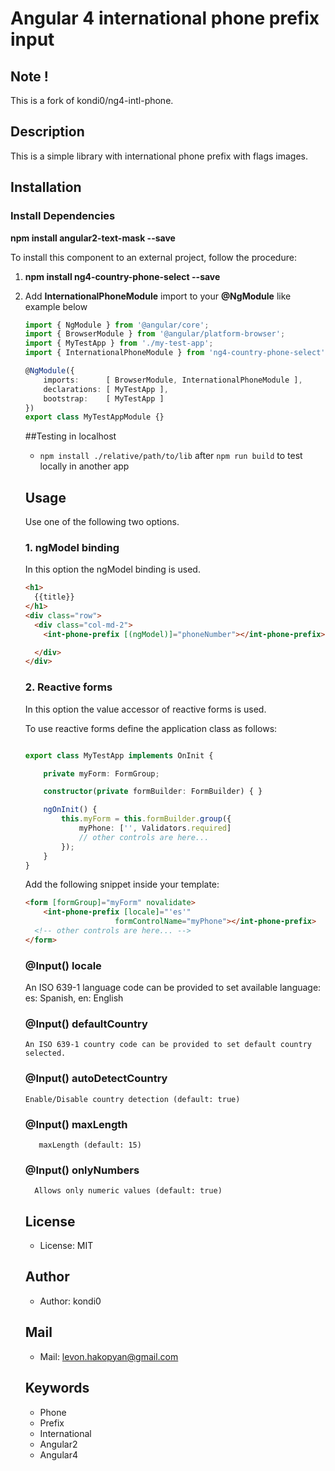 # Angular 4 international phone prefix input

## Note !
This is a fork of kondi0/ng4-intl-phone.

## Description
This is a simple library with international phone prefix with flags images.

## Installation

### Install Dependencies
__npm install angular2-text-mask --save__

To install this component to an external project, follow the procedure:

1. __npm install ng4-country-phone-select --save__

2. Add __InternationalPhoneModule__ import to your __@NgModule__ like example below
    ```ts
    import { NgModule } from '@angular/core';
    import { BrowserModule } from '@angular/platform-browser';
    import { MyTestApp } from './my-test-app';
    import { InternationalPhoneModule } from 'ng4-country-phone-select';

    @NgModule({
        imports:      [ BrowserModule, InternationalPhoneModule ],
        declarations: [ MyTestApp ],
        bootstrap:    [ MyTestApp ]
    })
    export class MyTestAppModule {}
    ```
    
    ##Testing in localhost
    - `npm install ./relative/path/to/lib` after `npm run build` to test locally in another app
    
    ## Usage
    
    Use one of the following two options.
    
    ### 1. ngModel binding
    
    In this option the ngModel binding is used. 
    
    ```html
    <h1>
      {{title}}
    </h1>
    <div class="row">
      <div class="col-md-2">
        <int-phone-prefix [(ngModel)]="phoneNumber"></int-phone-prefix>
    
      </div>
    </div>
    ```
    
    ### 2. Reactive forms
    
    In this option the value accessor of reactive forms is used. 
    
    To use reactive forms define the application class as follows:
    
    ```ts
    
    export class MyTestApp implements OnInit {
    
        private myForm: FormGroup;
    
        constructor(private formBuilder: FormBuilder) { }
    
        ngOnInit() {
            this.myForm = this.formBuilder.group({
                myPhone: ['', Validators.required]
                // other controls are here...
            });
        }
    }
    ```
    
    Add the following snippet inside your template:
    
    ```html
    <form [formGroup]="myForm" novalidate>
        <int-phone-prefix [locale]="'es'"
                        formControlName="myPhone"></int-phone-prefix>
      <!-- other controls are here... -->
    </form>
    ```
    ### @Input() locale
    An ISO 639-1 language code can be provided to set available language:
     es: Spanish,
     en: English

    ### @Input() defaultCountry
       An ISO 639-1 country code can be provided to set default country selected.
        
    ### @Input() autoDetectCountry
       Enable/Disable country detection (default: true)
       
   ### @Input() maxLength
          maxLength (default: 15)
          
    ### @Input() onlyNumbers
         Allows only numeric values (default: true)
    
    ## License
    * License: MIT
    
    ## Author
    * Author: kondi0
    
    ## Mail
    * Mail: levon.hakopyan@gmail.com
    
    ## Keywords
    * Phone 
    * Prefix
    * International
    * Angular2
    * Angular4
